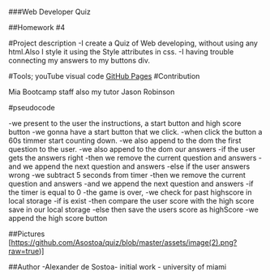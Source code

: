###Web Developer Quiz
 
##Homework #4
 
#Project description
-I create a Quiz of Web developing, without using any html.Also I style it using the Style attributes in css.
-I having trouble connecting my answers to my buttons div.
 
#Tools;
youTube
visual code
[GitHub Pages](https://pages.github.com/) 
#Contribution
 
Mia Bootcamp staff
also my tutor Jason Robinson
 
#pseudocode
 
 -we present to the user the instructions, a start button and high score button
 -we gonna have a start button that we click.
 -when click the button a 60s timmer start counting down.
 -we also append to the dom the first question to the user. 
 -we also append to the dom our answers
 -if the user gets the answers right
      -then we remove the current question and answers
     -and we append the next question and answers
-else if the user answers wrong 
      -we subtract 5 seconds from timer
      -then we remove the current question and answers
      -and we append the next question and answers
 -if the timer is equal to 0
      -the game is over,
     -we check for past highscore in local storage
      -if is exist 
     -then compare the user score with the high score save in our local storage
      -else then save the users score as highScore
      -we append the high score button
 
##Pictures
[https://github.com/Asostoa/quiz/blob/master/assets/image(2).png?raw=true)]
      
 
##Author
-Alexander de Sostoa- initial work - university of miami

